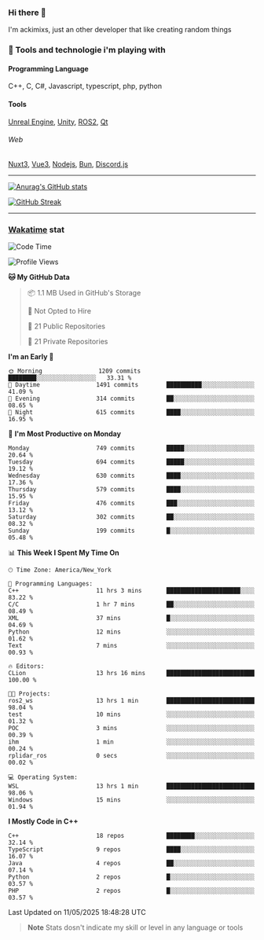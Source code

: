 ### Hi there 👋

I'm ackimixs, just an other developer that like creating random things

### 🧰 Tools and technologie i'm playing with

#### Programming Language
C++, C, C#, Javascript, typescript, php, python

#### Tools
[Unreal Engine](https://www.unrealengine.com), [Unity](https://unity.com/), [ROS2](https://ros.org/), [Qt](https://www.qt.io/)

###### Web
[Nuxt3](https://nuxt.com/), [Vue3](https://vuejs.org/), [Nodejs](https://nodejs.org), [Bun](https://bun.sh/), [Discord.js](https://discord.js.org/)

---

[![Anurag's GitHub stats](https://github-readme-stats.vercel.app/api?username=ackimixs&show_icons=true&theme=github_dark&count_private=true)](https://github.com/anuraghazra/github-readme-stats)

[![GitHub Streak](https://github-readme-streak-stats.herokuapp.com?user=Ackimixs&theme=github-dark-blue&date_format=j%20M%5B%20Y%5D&mode=weekly)](https://git.io/streak-stats)

---
 
 ### [Wakatime](https://wakatime.com/) stat

<!--START_SECTION:waka-->
![Code Time](http://img.shields.io/badge/Code%20Time-1%2C630%20hrs%2031%20mins-blue)

![Profile Views](http://img.shields.io/badge/Profile%20Views-0-blue)

**🐱 My GitHub Data** 

> 📦 1.1 MB Used in GitHub's Storage 
 > 
> 🚫 Not Opted to Hire
 > 
> 📜 21 Public Repositories 
 > 
> 🔑 21 Private Repositories 
 > 
**I'm an Early 🐤** 

```text
🌞 Morning                1209 commits        ████████░░░░░░░░░░░░░░░░░   33.31 % 
🌆 Daytime                1491 commits        ██████████░░░░░░░░░░░░░░░   41.09 % 
🌃 Evening                314 commits         ██░░░░░░░░░░░░░░░░░░░░░░░   08.65 % 
🌙 Night                  615 commits         ████░░░░░░░░░░░░░░░░░░░░░   16.95 % 
```
📅 **I'm Most Productive on Monday** 

```text
Monday                   749 commits         █████░░░░░░░░░░░░░░░░░░░░   20.64 % 
Tuesday                  694 commits         █████░░░░░░░░░░░░░░░░░░░░   19.12 % 
Wednesday                630 commits         ████░░░░░░░░░░░░░░░░░░░░░   17.36 % 
Thursday                 579 commits         ████░░░░░░░░░░░░░░░░░░░░░   15.95 % 
Friday                   476 commits         ███░░░░░░░░░░░░░░░░░░░░░░   13.12 % 
Saturday                 302 commits         ██░░░░░░░░░░░░░░░░░░░░░░░   08.32 % 
Sunday                   199 commits         █░░░░░░░░░░░░░░░░░░░░░░░░   05.48 % 
```


📊 **This Week I Spent My Time On** 

```text
🕑︎ Time Zone: America/New_York

💬 Programming Languages: 
C++                      11 hrs 3 mins       █████████████████████░░░░   83.22 % 
C/C                      1 hr 7 mins         ██░░░░░░░░░░░░░░░░░░░░░░░   08.49 % 
XML                      37 mins             █░░░░░░░░░░░░░░░░░░░░░░░░   04.69 % 
Python                   12 mins             ░░░░░░░░░░░░░░░░░░░░░░░░░   01.62 % 
Text                     7 mins              ░░░░░░░░░░░░░░░░░░░░░░░░░   00.93 % 

🔥 Editors: 
CLion                    13 hrs 16 mins      █████████████████████████   100.00 % 

🐱‍💻 Projects: 
ros2_ws                  13 hrs 1 min        █████████████████████████   98.04 % 
test                     10 mins             ░░░░░░░░░░░░░░░░░░░░░░░░░   01.32 % 
POC                      3 mins              ░░░░░░░░░░░░░░░░░░░░░░░░░   00.39 % 
ihm                      1 min               ░░░░░░░░░░░░░░░░░░░░░░░░░   00.24 % 
rplidar_ros              0 secs              ░░░░░░░░░░░░░░░░░░░░░░░░░   00.02 % 

💻 Operating System: 
WSL                      13 hrs 1 min        █████████████████████████   98.06 % 
Windows                  15 mins             ░░░░░░░░░░░░░░░░░░░░░░░░░   01.94 % 
```

**I Mostly Code in C++** 

```text
C++                      18 repos            ████████░░░░░░░░░░░░░░░░░   32.14 % 
TypeScript               9 repos             ████░░░░░░░░░░░░░░░░░░░░░   16.07 % 
Java                     4 repos             ██░░░░░░░░░░░░░░░░░░░░░░░   07.14 % 
Python                   2 repos             █░░░░░░░░░░░░░░░░░░░░░░░░   03.57 % 
PHP                      2 repos             █░░░░░░░░░░░░░░░░░░░░░░░░   03.57 % 
```




 Last Updated on 11/05/2025 18:48:28 UTC
<!--END_SECTION:waka-->

> **Note**
> Stats dosn't indicate my skill or level in any language or tools
